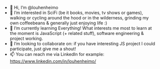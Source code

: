 - 👋 Hi, I’m @louhenheimo
- 👀 I’m interested in SciFi (be it books, movies, tv shows or games), walking or cycling around the hood or in the wilderness, grinding my own coffeebeans & generally just enjoying life :)
- 🌱 I’m currently learning Everything! What interests me most to learn at the moment is JavaScript (+ related stuff), software engineering & project working.
- 💞️ I’m looking to collaborate on: if you have interesting JS project I could participate, just give me a shout!
- 📫 You can reach me via LinkedIn for example: https://www.linkedin.com/in/louhenheimo/
